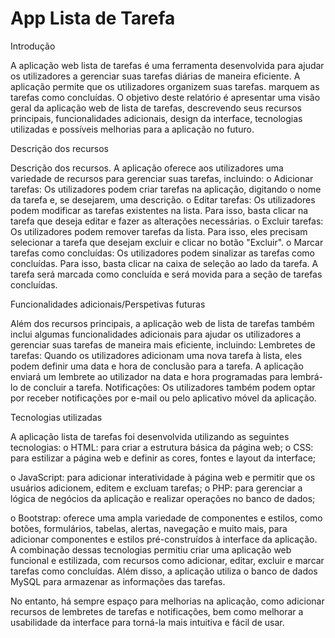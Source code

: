 # App Lista de Tarefa

Introdução

A aplicação web lista de tarefas é uma ferramenta desenvolvida para ajudar os utilizadores a gerenciar suas tarefas diárias de maneira eficiente. A aplicação permite que os utilizadores organizem suas tarefas. marquem as tarefas como concluídas.
O objetivo deste relatório é apresentar uma visão geral da aplicação web de lista de tarefas, descrevendo seus recursos principais, funcionalidades adicionais, design da interface, tecnologias utilizadas e possíveis melhorias para a aplicação no futuro.

Descrição dos recursos

Descrição dos recursos. A aplicação oferece aos utilizadores uma variedade de recursos para gerenciar suas tarefas, incluindo:
o Adicionar tarefas: Os utilizadores podem criar tarefas na aplicação, digitando o nome da tarefa e, se desejarem, uma descrição.
o Editar tarefas: Os utilizadores podem modificar as tarefas existentes na lista. Para isso, basta clicar na tarefa que deseja editar e fazer as alterações necessárias.
o Excluir tarefas: Os utilizadores podem remover tarefas da lista. Para isso, eles precisam selecionar a tarefa que desejam excluir e clicar no botão "Excluir".
o Marcar tarefas como concluídas: Os utilizadores podem sinalizar as tarefas como concluídas. Para isso, basta clicar na caixa de seleção ao lado da tarefa. A tarefa será marcada como concluída e será movida para a seção de tarefas concluídas.

Funcionalidades adicionais/Perspetivas futuras

Além dos recursos principais, a aplicação web de lista de tarefas também inclui algumas funcionalidades adicionais para ajudar os utilizadores a gerenciar suas tarefas de maneira mais eficiente, incluindo:
Lembretes de tarefas: Quando os utilizadores adicionam uma nova tarefa à lista, eles podem definir uma data e hora de conclusão para a tarefa. A aplicação enviará um lembrete ao utilizador na data e hora programadas para lembrá-lo de concluir a tarefa.
Notificações: Os utilizadores também podem optar por receber notificações por e-mail ou pelo aplicativo móvel da aplicação.


Tecnologias utilizadas


A aplicação lista de tarefas foi desenvolvida utilizando as seguintes tecnologias:
o HTML: para criar a estrutura básica da página web;
o CSS: para estilizar a página web e definir as cores, fontes e layout da
interface;

o JavaScript: para adicionar interatividade à página web e permitir que os
usuários adicionem, editem e excluam tarefas;
o PHP: para gerenciar a lógica de negócios da aplicação e realizar operações no
banco de dados;

o Bootstrap: oferece uma ampla variedade de componentes e estilos, como
botões, formulários, tabelas, alertas, navegação e muito mais, para adicionar componentes e estilos pré-construídos à interface da aplicação.
A combinação dessas tecnologias permitiu criar uma aplicação web funcional e estilizada, com recursos como adicionar, editar, excluir e marcar tarefas como concluídas.
Além disso, a aplicação utiliza o banco de dados MySQL para armazenar as informações das tarefas.

No entanto, há sempre espaço para melhorias na aplicação, como adicionar recursos de lembretes de tarefas e notificações, bem como melhorar a usabilidade da interface para torná-la mais intuitiva e fácil de usar.

